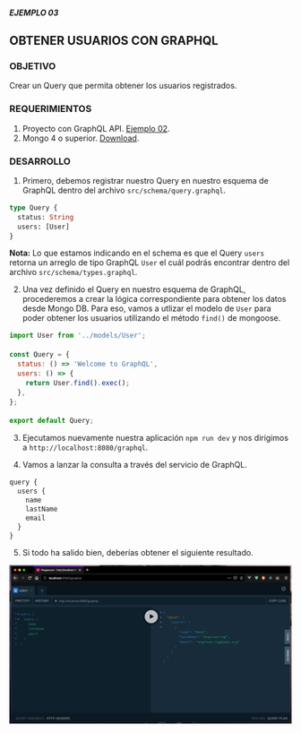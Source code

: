 ##### EJEMPLO 03
## OBTENER USUARIOS CON GRAPHQL

### OBJETIVO
Crear un Query que permita obtener los usuarios registrados.

### REQUERIMIENTOS
1. Proyecto con GraphQL API. [Ejemplo 02](https://github.com/coderdiaz/graphql-course-express/tree/ejemplo-02).
2. Mongo 4 o superior. [Download](https://www.mongodb.com/download-center/community).

### DESARROLLO
1. Primero, debemos registrar nuestro Query en nuestro esquema de GraphQL dentro del archivo `src/schema/query.graphql`.
```graphql
type Query {
  status: String
  users: [User]
}
```
**Nota:** Lo que estamos indicando en el schema es que el Query `users` retorna un arreglo de tipo GraphQL `User` el cuál podrás encontrar dentro del archivo `src/schema/types.graphql`.

2. Una vez definido el Query en nuestro esquema de GraphQL, procederemos a crear la lógica correspondiente para obtener los datos desde Mongo DB. Para eso, vamos a utlizar el modelo de `User` para poder obtener los usuarios utilizando el método `find()` de mongoose.
```js
import User from '../models/User';

const Query = {
  status: () => 'Welcome to GraphQL',
  users: () => {
    return User.find().exec();
  },
};

export default Query;
```

3. Ejecutamos nuevamente nuestra aplicación `npm run dev` y nos dirigimos a `http://localhost:8080/graphql`.

4. Vamos a lanzar la consulta a través del servicio de GraphQL.
```
query {
  users {
    name
    lastName
    email
  }
}
```

5. Si todo ha salido bien, deberías obtener el siguiente resultado.

![GraphiQL Query Users](./screenshots/graphql-playground-query-users.png)
